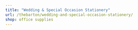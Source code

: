 ```yaml
---
title: "Wedding & Special Occasion Stationery"
url: /thebarton/wedding-and-special-occasion-stationery/
shop: office supplies
---
```

